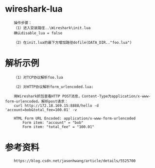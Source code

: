 # wireshark-lua

		操作步骤：
		（1）进入安装路径..\Wireshark\init.lua
		确认disable_lua = false

		（2）在init.lua的最下方增加路径dofile(DATA_DIR.."foo.lua")



# 解析示例

		（1）对TCP协议解析foo.lua

		（2）对HTTP协议解析form_urlencoded.lua:

		用Wireshark抓包查看HTTP POST消息，Content-Type为application/x-www-form-urlencoded。解析post请求：
		curl http://172.18.169.15:8888/hello -d 'account=bob&total_fee=100.01' -v

		HTML Form URL Encoded: application/x-www-form-urlencoded
			Form item: "account" = "bob"
			Form item: "total_fee" = "100.01"

# 参考资料

		https://blog.csdn.net/jasonhwang/article/details/5525700 
